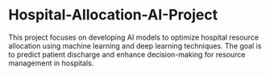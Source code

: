 # Hospital-Allocation-AI-Project
This project focuses on developing AI models to optimize hospital resource allocation using machine learning and deep learning techniques. The goal is to predict patient discharge and enhance decision-making for resource management in hospitals.
